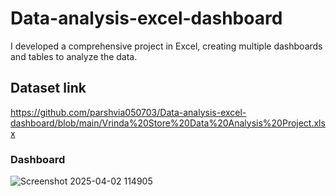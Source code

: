 # Data-analysis-excel-dashboard
I developed a comprehensive project in Excel, creating multiple dashboards and tables to analyze the data. 
## Dataset link 
https://github.com/parshvia050703/Data-analysis-excel-dashboard/blob/main/Vrinda%20Store%20Data%20Analysis%20Project.xlsx
### Dashboard
![Screenshot 2025-04-02 114905](https://github.com/user-attachments/assets/b51b07af-45ca-4ae9-b506-d47377a06011)
